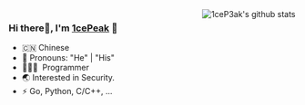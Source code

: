 <img align='right' src="https://github-readme-stats.vercel.app/api?username=1ceP3ak&show_icons=true&&theme=dark&locale=en" alt="1ceP3ak's github stats">

### Hi there👋, I'm [1cePeak](https://1cepeak.cn) 🎉

- 🇨🇳 Chinese
- 👔 Pronouns: "He" | "His"
- 🧑🏻‍💻 &nbsp;Programmer
- 🌏 Interested in Security.
- ⚡ Go, Python, C/C++, ...
 
<!--
<div align='center'>
    <a href="https://github.com/1ceP3ak">
        <img align='center' src="https://github.com/1ceP3ak/1ceP3ak/blob/main/gitartwork.svg" alt="Github Art Work">
    </a>
</div>

<!--
**1ceP3ak/1ceP3ak** is a ✨ _special_ ✨ repository because its `README.md` (this file) appears on your GitHub profile.

Here are some ideas to get you started:

- 🔭 I’m currently working on ...
- 🌱 I’m currently learning ...
- 👯 I’m looking to collaborate on ...
- 🤔 I’m looking for help with ...
- 💬 Ask me about ...
- 📫 How to reach me: ...
- 😄 Pronouns: ...
- ⚡ Fun fact: ...
-->
